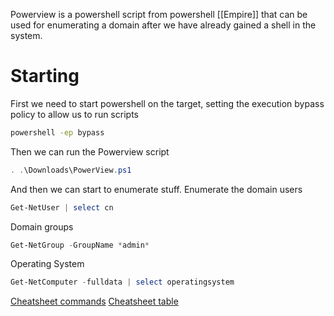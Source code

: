 Powerview is a powershell script from powershell [[Empire]] that can be used for enumerating a domain after we have already gained a shell in the system.

# Starting
First we need to start powershell on the target, setting the execution bypass policy to allow us to run scripts
```cmd
powershell -ep bypass
```
Then we can run the Powerview script
```powershell
. .\Downloads\PowerView.ps1
```

And then we can start to enumerate stuff.
Enumerate the domain users
```powershell
Get-NetUser | select cn
```
Domain groups
```powershell
Get-NetGroup -GroupName *admin*
```
Operating System
```powershell
Get-NetComputer -fulldata | select operatingsystem
```

[Cheatsheet commands](https://gist.github.com/HarmJ0y/184f9822b195c52dd50c379ed3117993)
[Cheatsheet table](https://github.com/HarmJ0y/CheatSheets/blob/master/PowerView.pdf)
